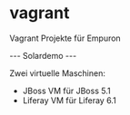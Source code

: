 # vagrant
Vagrant Projekte für Empuron

--- Solardemo ---

Zwei virtuelle Maschinen:
 - JBoss VM für JBoss 5.1
 - Liferay VM für Liferay 6.1
